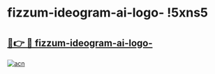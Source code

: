 # fizzum-ideogram-ai-logo- !5xns5

# <h2><a href="https://edijt7.esa.edu.pl?title=fizzum-ideogram-ai-logo-&ref=5xns5">🔗👉 🔴 fizzum-ideogram-ai-logo-</a></h2>

[![acn](https://github.com/user-attachments/assets/0f9c940e-d8b0-45ae-aac7-cd30a18b3e1c)](https://edijt7.esa.edu.pl?title=fizzum-ideogram-ai-logo-&ref=5xns5)

